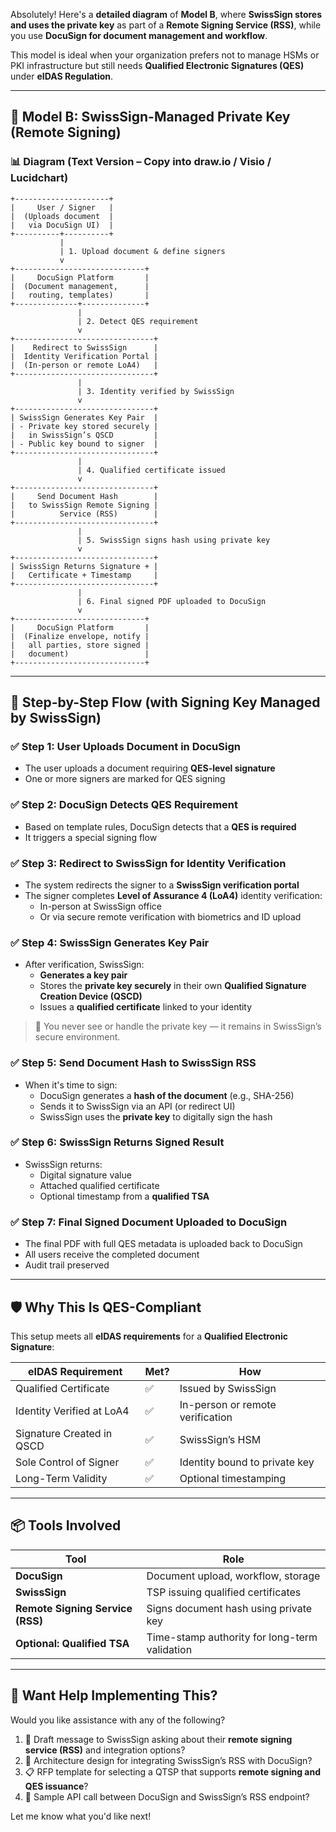 Absolutely! Here's a **detailed diagram** of **Model B**, where **SwissSign stores and uses the private key** as part of a **Remote Signing Service (RSS)**, while you use **DocuSign for document management and workflow**.

This model is ideal when your organization prefers not to manage HSMs or PKI infrastructure but still needs **Qualified Electronic Signatures (QES)** under **eIDAS Regulation**.

---

## 🧾 Model B: SwissSign-Managed Private Key (Remote Signing)

### 📊 Diagram (Text Version – Copy into draw.io / Visio / Lucidchart)

```
+---------------------+
|     User / Signer   |
|  (Uploads document  |
|   via DocuSign UI)  |
+----------+----------+
           |
           | 1. Upload document & define signers
           v
+-----------------------------+
|     DocuSign Platform       |
|  (Document management,      |
|   routing, templates)       |
+--------------+--------------+
               |
               | 2. Detect QES requirement
               v
+-------------------------------+
|    Redirect to SwissSign      |
|  Identity Verification Portal |
|  (In-person or remote LoA4)   |
+-------------------------------+
               |
               | 3. Identity verified by SwissSign
               v
+-------------------------------+
| SwissSign Generates Key Pair  |
| - Private key stored securely |
|   in SwissSign’s QSCD         |
| - Public key bound to signer  |
+-------------------------------+
               |
               | 4. Qualified certificate issued
               v
+-------------------------------+
|     Send Document Hash        |
|   to SwissSign Remote Signing |
|          Service (RSS)        |
+-------------------------------+
               |
               | 5. SwissSign signs hash using private key
               v
+-------------------------------+
| SwissSign Returns Signature + |
|   Certificate + Timestamp     |
+-------------------------------+
               |
               | 6. Final signed PDF uploaded to DocuSign
               v
+-----------------------------+
|     DocuSign Platform       |
|  (Finalize envelope, notify |
|   all parties, store signed |
|   document)                 |
+-----------------------------+
```

---

## 🔁 Step-by-Step Flow (with Signing Key Managed by SwissSign)

### ✅ Step 1: User Uploads Document in DocuSign

- The user uploads a document requiring **QES-level signature**
- One or more signers are marked for QES signing

### ✅ Step 2: DocuSign Detects QES Requirement

- Based on template rules, DocuSign detects that a **QES is required**
- It triggers a special signing flow

### ✅ Step 3: Redirect to SwissSign for Identity Verification

- The system redirects the signer to a **SwissSign verification portal**
- The signer completes **Level of Assurance 4 (LoA4)** identity verification:
  - In-person at SwissSign office
  - Or via secure remote verification with biometrics and ID upload

### ✅ Step 4: SwissSign Generates Key Pair

- After verification, SwissSign:
  - **Generates a key pair**
  - Stores the **private key securely** in their own **Qualified Signature Creation Device (QSCD)**
  - Issues a **qualified certificate** linked to your identity

> 🔐 You never see or handle the private key — it remains in SwissSign’s secure environment.

### ✅ Step 5: Send Document Hash to SwissSign RSS

- When it's time to sign:
  - DocuSign generates a **hash of the document** (e.g., SHA-256)
  - Sends it to SwissSign via an API (or redirect UI)
  - SwissSign uses the **private key** to digitally sign the hash

### ✅ Step 6: SwissSign Returns Signed Result

- SwissSign returns:
  - Digital signature value
  - Attached qualified certificate
  - Optional timestamp from a **qualified TSA**

### ✅ Step 7: Final Signed Document Uploaded to DocuSign

- The final PDF with full QES metadata is uploaded back to DocuSign
- All users receive the completed document
- Audit trail preserved

---

## 🛡️ Why This Is QES-Compliant

This setup meets all **eIDAS requirements** for a **Qualified Electronic Signature**:

| eIDAS Requirement | Met? | How |
|------------------|------|-----|
| Qualified Certificate | ✅ | Issued by SwissSign |
| Identity Verified at LoA4 | ✅ | In-person or remote verification |
| Signature Created in QSCD | ✅ | SwissSign’s HSM |
| Sole Control of Signer | ✅ | Identity bound to private key |
| Long-Term Validity | ✅ | Optional timestamping |

---

## 📦 Tools Involved

| Tool | Role |
|------|------|
| **DocuSign** | Document upload, workflow, storage |
| **SwissSign** | TSP issuing qualified certificates |
| **Remote Signing Service (RSS)** | Signs document hash using private key |
| **Optional: Qualified TSA** | Time-stamp authority for long-term validation |

---

## 📨 Want Help Implementing This?

Would you like assistance with any of the following?

1. 📄 Draft message to SwissSign asking about their **remote signing service (RSS)** and integration options?
2. 🧱 Architecture design for integrating SwissSign’s RSS with DocuSign?
3. 📋 RFP template for selecting a QTSP that supports **remote signing and QES issuance**?
4. 🧪 Sample API call between DocuSign and SwissSign’s RSS endpoint?

Let me know what you'd like next!
